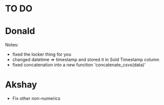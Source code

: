 # TO DO 

# Donald
Notes:
 - fixed the locker thing for you
 - changed datetime => timestamp and stored it in Sold Timestamp column
 - fixed concatenation into a new function 'concatenate_csvs(data)'

# Akshay  
- Fix other non-numerics